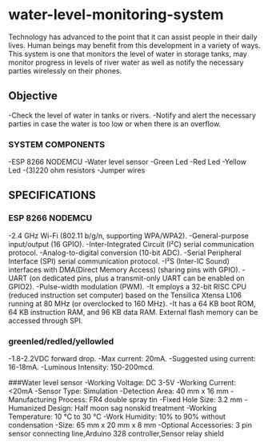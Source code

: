 # water-level-monitoring-system
Technology has advanced to the point that it can assist people in their daily lives. Human beings may benefit from this development in a variety of ways. This system is one that monitors the level of water in storage tanks, may monitor progress in levels of river water as well as notify the necessary parties wirelessly on their phones. 

## Objective
 -Check the level of water in tanks or rivers.
 -Notify and alert the necessary parties in case the water is too low or when there is an overflow.

### SYSTEM COMPONENTS
-ESP 8266 NODEMCU
-Water level sensor
-Green Led
-Red Led
-Yellow Led
-(3)220 ohm resistors
-Jumper wires

## SPECIFICATIONS
 ### ESP 8266 NODEMCU
   -2.4 GHz Wi-Fi (802.11 b/g/n, supporting WPA/WPA2).
   -General-purpose input/output (16 GPIO).
   -Inter-Integrated Circuit (I²C) serial communication protocol.
   -Analog-to-digital conversion (10-bit ADC).
   -Serial Peripheral Interface (SPI) serial communication protocol.
   -I²S (Inter-IC Sound) interfaces with DMA(Direct Memory Access) (sharing pins with GPIO).
   -UART (on dedicated pins, plus a transmit-only UART can be enabled on GPIO2).
   -Pulse-width modulation (PWM).
   -It employs a 32-bit RISC CPU (reduced instruction set computer) based on the Tensilica Xtensa L106 running at 80 MHz (or overclocked to 160 MHz).
   -It has a 64 KB boot ROM, 64 KB instruction RAM, and 96 KB data RAM. External flash memory can be accessed through SPI.
 
 ### greenled/redled/yellowled
   -1.8-2.2VDC forward drop.
   -Max current: 20mA.
   -Suggested using current: 16-18mA.
   -Luminous Intensity: 150-200mcd.
   
 ###Water level sensor
    -Working Voltage: DC 3-5V
    -Working Current: <20mA
    -Sensor Type: Simulation
    -Detection Area: 40 mm x 16 mm
    -Manufacturing Process: FR4 double spray tin
    -Fixed Hole Size: 3.2 mm
    -Humanized Design: Half moon sag nonskid treatment
    -Working Temperature: 10 °C to 30 °C
    -Work Humidity: 10% to 90% without condensation
    -Size: 65 mm x 20 mm x 8 mm
    -Optional Accessories: 3 pin sensor connecting line,Arduino 328 controller,Sensor relay shield
   
